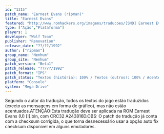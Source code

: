 ```yaml
---
id: "1315"
patch_name: "Earnest Evans (ripman)"
title: "Earnest Evans"
featured: "http://www.romhackers.org/imagens/traducoes/[SMD] Earnest Evans - ripman - 1.png"
type: ["Ação","Plataforma"]
players: 1
developer: "Wolf Team"
publisher: "Renovation"
release_date: "??/??/1992"
author: ["ripman"]
group_name: "Nenhum"
group_site: "Nenhum"
patch_version: "Beta1"
patch_release: "??/??/1992"
patch_format: "IPS"
patch_status: "Textos (história): 100% / Textos (outros): 100% / Acentos: 0% / Gráficos: 0%"
platform: "Console"
system: "Mega Drive"
---
```


Segundo o autor da tradução, todos os textos do jogo estão traduzidos (exceto as mensagens em forma de gráfico), mas não estão acentuados.ATENÇÃO:Esta tradução deve ser aplicada na ROM Earnest Evans (U) [!].bin, com CRC32 A243816D.OBS: O patch de tradução já conta com a checksum corrigida, o que torna desnecessário usar a opção auto fix checksum disponível em alguns emuladores.
